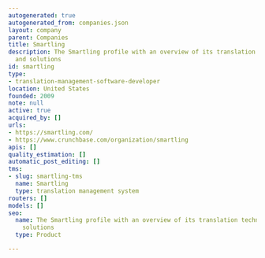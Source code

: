 ```yaml
---
autogenerated: true
autogenerated_from: companies.json
layout: company
parent: Companies
title: Smartling
description: The Smartling profile with an overview of its translation technologies
  and solutions
id: smartling
type:
- translation-management-software-developer
location: United States
founded: 2009
note: null
active: true
acquired_by: []
urls:
- https://smartling.com/
- https://www.crunchbase.com/organization/smartling
apis: []
quality_estimation: []
automatic_post_editing: []
tms:
- slug: smartling-tms
  name: Smartling
  type: translation management system
routers: []
models: []
seo:
  name: The Smartling profile with an overview of its translation technologies and
    solutions
  type: Product

---
```


